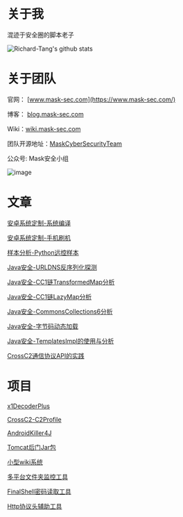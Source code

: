 # 关于我

混迹于安全圈的脚本老子

![Richard-Tang's github stats](https://github-readme-stats.vercel.app/api?username=Richard-Tang&theme=merko) 

# 关于团队

官网： [www.mask-sec.com](https://www.mask-sec.com/)

博客： [blog.mask-sec.com](https://blog.mask-sec.com/)

Wiki：[wiki.mask-sec.com](https://wiki.mask-sec.com/user/login)

团队开源地址：[MaskCyberSecurityTeam](https://github.com/MaskCyberSecurityTeam)

公众号: Mask安全小组

![image](https://user-images.githubusercontent.com/30547741/215334351-0a3b48bb-e08d-40ef-9210-796086e10c0d.png)

# 文章

[安卓系统定制-系统编译](https://mp.weixin.qq.com/s/1CT5k7ncE9IW66kw_IDqRg)

[安卓系统定制-手机刷机](https://mp.weixin.qq.com/s/e9pGIjF8KYFLzOasa9eG2g)

[样本分析-Python远控样本](https://mp.weixin.qq.com/s/9mYLwo8jeBT-pDvglHnCwQ)

[Java安全-URLDNS反序列化探测](https://mp.weixin.qq.com/s/61-KHicle37mnIiX9_AcAw)

[Java安全-CC1链TransformedMap分析](https://mp.weixin.qq.com/s/0MdWnn0H2RmXRDWO1YRQ0Q)

[Java安全-CC1链LazyMap分析](https://mp.weixin.qq.com/s/6FitiLi3ZHMOMlw1jbWC9A)

[Java安全-CommonsCollections6分析](https://mp.weixin.qq.com/s/CR-EGDRExbQioGv1mousEA)

[Java安全-字节码动态加载](https://mp.weixin.qq.com/s/113CTgsYD-tpMRHVWt1ABQ)

[Java安全-TemplatesImpl的使用与分析](https://mp.weixin.qq.com/s/XNL9l_okFZMCJdEaTo31yg)

[CrossC2通信协议API的实践](https://xz.aliyun.com/t/9935)

# 项目

[x1DecoderPlus](https://github.com/Richard-Tang/x1DecoderPlus)

[CrossC2-C2Profile](https://github.com/Richard-Tang/CrossC2-C2Profile)

[AndroidKiller4J](https://github.com/MaskCyberSecurityTeam/AndroidKiller4J)

[Tomcat后门Jar包](https://github.com/Richard-Tang/Tomcat2CS)

[小型wiki系统](https://github.com/MaskCyberSecurityTeam/SimpleWiki)

[多平台文件夹监控工具](https://github.com/MaskCyberSecurityTeam/FileMonitor)

[FinalShell密码读取工具](https://github.com/MaskCyberSecurityTeam/FinalShellGetPass)

[Http协议头辅助工具](https://github.com/MaskCyberSecurityTeam/BurpHeaderHelper)
